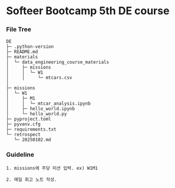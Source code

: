 # Softeer Bootcamp 5th DE course


### File Tree


```
DE
├─ .python-version
├─ README.md
├─ materials
│  └─ data_engineering_course_materials
│     ├─ missions
│     │  └─ W1
│     │     └─ mtcars.csv
│     
├─ missions
│  └─ W1
│     ├─ M1
│     │  └─ mtcar_analysis.ipynb
│     ├─ hello_world.ipynb
│     └─ hello_world.py
├─ pyproject.toml
├─ pyvenv.cfg
├─ requirements.txt
└─ retrospect
   └─ 20250102.md

```

### Guideline
```
1. missions에 주당 미션 입력. ex) W1M1

2. 매일 회고 노트 작성.
```
